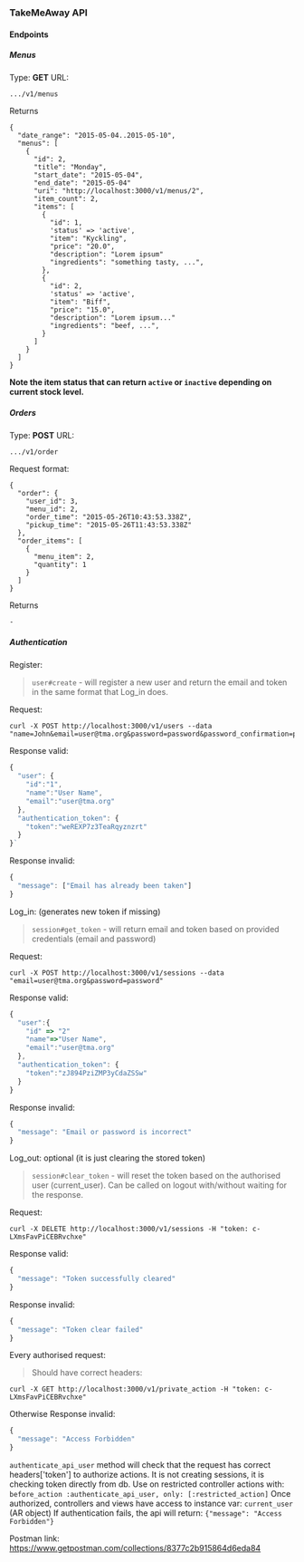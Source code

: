 
### TakeMeAway API

#### Endpoints

##### Menus

Type: **GET**
URL:
```
.../v1/menus
```

Returns

```
{
  "date_range": "2015-05-04..2015-05-10",
  "menus": [
    {
      "id": 2,
      "title": "Monday",
      "start_date": "2015-05-04",
      "end_date": "2015-05-04"
      "uri": "http://localhost:3000/v1/menus/2",
      "item_count": 2,
      "items": [
        {
          "id": 1,
          'status' => 'active',
          "item": "Kyckling",
          "price": "20.0",
          "description": "Lorem ipsum"
          "ingredients": "something tasty, ...",
        },
        {
          "id": 2,
          'status' => 'active',
          "item": "Biff",
          "price": "15.0",
          "description": "Lorem ipsum..."
          "ingredients": "beef, ...",
        }
      ]
    }
  ]
}
```
**Note the item status that can return `active` or `inactive` depending on current stock level.**

##### Orders

Type: **POST**
URL:
```
.../v1/order
```
Request format:

```
{
  "order": {
    "user_id": 3,
    "menu_id": 2,
    "order_time": "2015-05-26T10:43:53.338Z",
    "pickup_time": "2015-05-26T11:43:53.338Z"
  },
  "order_items": [
    {
      "menu_item": 2,
      "quantity": 1
    }
  ]
}
```



Returns

```
-
```

##### Authentication

Register:
> `user#create` - will register a new user and return the email and token in the same format that Log_in does.

Request:
```shell
curl -X POST http://localhost:3000/v1/users --data "name=John&email=user@tma.org&password=password&password_confirmation=password"
```
Response valid:
```javascript
{
  "user": {
    "id":"1",
    "name":"User Name",
    "email":"user@tma.org"
  },
  "authentication_token": {
    "token":"weREXP7z3TeaRqyznzrt"
  }
}`
```

Response invalid:
```javascript
{
  "message": ["Email has already been taken"]
}
```

Log_in: (generates new token if missing)
>`session#get_token` - will return email and token based on provided credentials (email and password)

Request:
```shell
curl -X POST http://localhost:3000/v1/sessions --data "email=user@tma.org&password=password"
```

Response valid:
```javascript
{
  "user":{
    "id" => "2"
    "name"=>"User Name",
    "email":"user@tma.org"
  },
  "authentication_token": {
    "token":"zJ894PziZMP3yCdaZSSw"
  }
}
```

Response invalid:
```javascript
{
  "message": "Email or password is incorrect"
}
```

Log_out: optional (it is just clearing the stored token)
>`session#clear_token` - will reset the token based on the authorised user (current_user). Can be called on logout with/without waiting for the response.

Request:
```shell
curl -X DELETE http://localhost:3000/v1/sessions -H "token: c-LXmsFavPiCEBRvchxe"
```

Response valid:
```javascript
{
  "message": "Token successfully cleared"
}
```

Response invalid:
```javascript
{
  "message": "Token clear failed"
}
```

Every authorised request:
>Should have correct headers:
```shell
curl -X GET http://localhost:3000/v1/private_action -H "token: c-LXmsFavPiCEBRvchxe"
```

Otherwise Response invalid:
```javascript
{
  "message": "Access Forbidden"
}
```

`authenticate_api_user` method will check that the request has correct headers['token'] to authorize actions. It is not creating sessions, it is checking token directly from db.
Use on restricted controller actions with:  `before_action :authenticate_api_user, only: [:restricted_action]`
Once authorized, controllers and views have access to instance var: `current_user` (AR object)
If authentication fails, the api will return: `{"message": "Access Forbidden"}`

Postman link: https://www.getpostman.com/collections/8377c2b915864d6eda84
